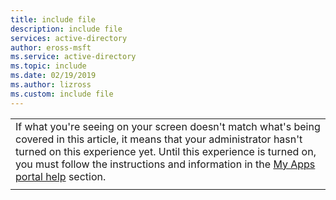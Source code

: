```yaml
---
title: include file
description: include file
services: active-directory
author: eross-msft
ms.service: active-directory
ms.topic: include
ms.date: 02/19/2019
ms.author: lizross
ms.custom: include file
---
```


| |
|--|
|If what you're seeing on your screen doesn't match what's being covered in this article, it means that your administrator hasn't turned on this experience yet. Until this experience is turned on, you must follow the instructions and information in the [My Apps portal help](https://docs.microsoft.com/azure/active-directory/user-help/my-apps-portal-end-user-overview) section.|
| |
